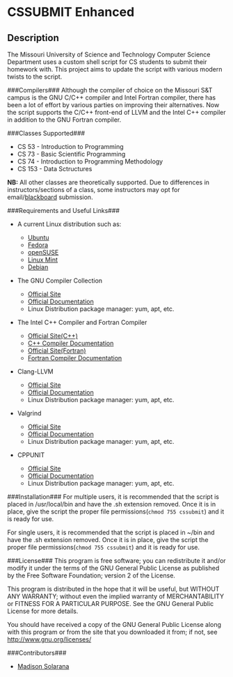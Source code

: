 CSSUBMIT Enhanced
=================

Description
-----------
The Missouri University of Science and Technology Computer Science Department uses a custom shell script for CS students to submit their homework with. This project aims to update the script with various modern twists to the script.

###Compilers###
Although the compiler of choice on the Missouri S&T campus is the GNU C/C++ compiler and Intel Fortran compiler, there has been a lot of effort by various parties on improving their alternatives. Now the script supports the C/C++ front-end of LLVM and the Intel C++ compiler in addition to the GNU Fortran compiler.

###Classes Supported###
* CS 53 - Introduction to Programming
* CS 73 - Basic Scientific Programming
* CS 74 - Introduction to Programming Methodology
* CS 153 - Data Sctructures

**NB:** All other classes are theoretically supported. Due to differences in instructors/sections of a class, some instructors may opt for email/[blackboard](https://blackboard.mst.edu/webapps/login/) submission.

###Requirements and Useful Links###
* A current Linux distribution such as: 
  * [Ubuntu](http://www.ubuntu.com/download/ubuntu/download)
  * [Fedora](http://fedoraproject.org/en/get-fedora-options)
  * [openSUSE](http://software.opensuse.org/)
  * [Linux Mint](http://www.linuxmint.com/download.php)
  * [Debian](http://www.debian.org/distrib/)

* The GNU Compiler Collection
  * [Official Site](http://gcc.gnu.org/releases.html)
  * [Official Documentation](http://gcc.gnu.org/onlinedocs/)
  * Linux Distribution package manager: yum, apt, etc.

* The Intel C++ Compiler and Fortran Compiler
  * [Official Site(C++)](http://bit.ly/pZRphI)
  * [C++ Compiler Documentation](http://intel.ly/qHZARD)
  * [Official Site(Fortran)](http://bit.ly/naOV3s)
  * [Fortran Compiler Documentation](http://intel.ly/pBmGfn)

* Clang-LLVM
  * [Official Site](http://llvm.org/releases/)
  * [Official Documentation](http://llvm.org/docs/)
  * Linux Distribution package manager: yum, apt, etc.

* Valgrind
  * [Official Site](http://valgrind.org/downloads/current.html)
  * [Official Documentation](http://valgrind.org/docs/manual/manual.html)
  * Linux Distribution package manager: yum, apt, etc.

* CPPUNIT
  * [Official Site](http://sourceforge.net/projects/cppunit/)
  * [Official Documentation](http://sourceforge.net/apps/mediawiki/cppunit/index.php)
  * Linux Distribution package manager: yum, apt, etc.

###Installation###
For multiple users, it is recommended that the script is placed in /usr/local/bin and have the .sh extension removed. Once it is in place, give the script the proper file permissions(`chmod 755 cssubmit`) and it is ready for use.

For single users, it is recommended that the script is placed in ~/bin and have the .sh extension removed. Once it is in place, give the script the proper file permissions(`chmod 755 cssubmit`) and it is ready for use.

###License###
This program is free software; you can redistribute it and/or modify
it under the terms of the GNU General Public License as published by
the Free Software Foundation; version 2 of the License.

This program is distributed in the hope that it will be useful,
but WITHOUT ANY WARRANTY; without even the implied warranty of
MERCHANTABILITY or FITNESS FOR A PARTICULAR PURPOSE.  See the
GNU General Public License for more details.

You should have received a copy of the GNU General Public License
along with this program or from the site that you downloaded it
from; if not, see http://www.gnu.org/licenses/

###Contributors###

* [Madison Solarana](mailto:masz89@mail.mst.edu)
